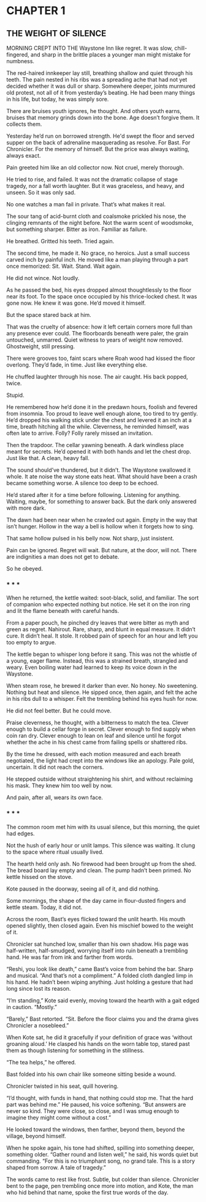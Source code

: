 # CHAPTER 1  

## THE WEIGHT OF SILENCE  

MORNING CREPT INTO THE Waystone Inn like regret. It was slow, chill-fingered, and sharp in the brittle places a younger man might mistake for numbness.

The red-haired innkeeper lay still, breathing shallow and quiet through his teeth. The pain nested in his ribs was a spreading ache that had not yet decided whether it was dull or sharp. Somewhere deeper, joints murmured old protest, not all of it from yesterday’s beating. He had been many things in his life, but today, he was simply sore.

There are bruises youth ignores, he thought. And others youth earns, bruises that memory grinds down into the bone. Age doesn’t forgive them. It collects them.

Yesterday he’d run on borrowed strength. He'd swept the floor and served supper on the back of adrenaline masquerading as resolve. For Bast. For Chronicler. For the memory of himself. But the price was always waiting, always exact.

Pain greeted him like an old collector now. Not cruel, merely thorough.

He tried to rise, and failed. It was not the dramatic collapse of stage tragedy, nor a fall worth laughter. But it was graceless, and heavy, and unseen. So it was only sad.

No one watches a man fail in private. That’s what makes it real.

The sour tang of acid-burnt cloth and coalsmoke prickled his nose, the clinging remnants of the night before. Not the warm scent of woodsmoke, but something sharper. Bitter as iron. Familiar as failure.

He breathed. Gritted his teeth. Tried again.

The second time, he made it. No grace, no heroics. Just a small success carved inch by painful inch. He moved like a man playing through a part once memorized: Sit. Wait. Stand. Wait again.

He did not wince. Not loudly.

As he passed the bed, his eyes dropped almost thoughtlessly to the floor near its foot. To the space once occupied by his thrice-locked chest. It was gone now. He knew it was gone. He’d moved it himself.

But the space stared back at him.

That was the cruelty of absence: how it left certain corners more full than any presence ever could. The floorboards beneath were paler, the grain untouched, unmarred. Quiet witness to years of weight now removed. Ghostweight, still pressing.

There were grooves too, faint scars where Roah wood had kissed the floor overlong. They’d fade, in time. Just like everything else.

He chuffed laughter through his nose. The air caught. His back popped, twice.

Stupid.

He remembered how he’d done it in the predawn hours, foolish and fevered from insomnia. Too proud to leave well enough alone, too tired to try gently. He’d dropped his walking stick under the chest and levered it an inch at a time, breath hitching all the while. Cleverness, he reminded himself, was often late to arrive. Folly? Folly rarely missed an invitation.

Then the trapdoor. The cellar yawning beneath. A dark windless place meant for secrets. He’d opened it with both hands and let the chest drop. Just like that. A clean, heavy fall.

The sound should’ve thundered, but it didn’t. The Waystone swallowed it whole. It ate noise the way stone eats heat. What should have been a crash became something worse. A silence too deep to be echoed.

He’d stared after it for a time before following. Listening for anything. Waiting, maybe, for something to answer back. But the dark only answered with more dark.

The dawn had been near when he crawled out again. Empty in the way that isn’t hunger. Hollow in the way a bell is hollow when it forgets how to sing.

That same hollow pulsed in his belly now. Not sharp, just insistent.

Pain can be ignored. Regret will wait. But nature, at the door, will not. There are indignities a man does not get to debate.

So he obeyed. 

### * * *

When he returned, the kettle waited: soot-black, solid, and familiar. The sort of companion who expected nothing but notice. He set it on the iron ring and lit the flame beneath with careful hands.

From a paper pouch, he pinched dry leaves that were bitter as myth and green as regret. Nahirout. Rare, sharp, and blunt in equal measure. It didn’t cure. It didn’t heal. It stole. It robbed pain of speech for an hour and left you too empty to argue.

The kettle began to whisper long before it sang. This was not the whistle of a young, eager flame. Instead, this was a strained breath, strangled and weary. Even boiling water had learned to keep its voice down in the Waystone.

When steam rose, he brewed it darker than ever. No honey. No sweetening. Nothing but heat and silence. He sipped once, then again, and felt the ache in his ribs dull to a whisper. Felt the trembling behind his eyes hush for now.

He did not feel better. But he could move.

Praise cleverness, he thought, with a bitterness to match the tea. Clever enough to build a cellar forge in secret. Clever enough to find supply when coin ran dry. Clever enough to lean on leaf and silence until he forgot whether the ache in his chest came from failing spells or shattered ribs.

By the time he dressed, with each motion measured and each breath negotiated, the light had crept into the windows like an apology. Pale gold, uncertain. It did not reach the corners.

He stepped outside without straightening his shirt, and without reclaiming his mask. They knew him too well by now.

And pain, after all, wears its own face. 

### * * *

The common room met him with its usual silence, but this morning, the quiet had edges.

Not the hush of early hour or unlit lamps. This silence was waiting. It clung to the space where ritual usually lived.

The hearth held only ash. No firewood had been brought up from the shed. The bread board lay empty and clean. The pump hadn’t been primed. No kettle hissed on the stove.

Kote paused in the doorway, seeing all of it, and did nothing.

Some mornings, the shape of the day came in flour-dusted fingers and kettle steam. Today, it did not.

Across the room, Bast’s eyes flicked toward the unlit hearth. His mouth opened slightly, then closed again. Even his mischief bowed to the weight of it. 

Chronicler sat hunched low, smaller than his own shadow. His page was half-written, half-smudged, worrying itself into ruin beneath a trembling hand. He was far from ink and farther from words.

“Reshi, you look like death,” came Bast’s voice from behind the bar. Sharp and musical. “And that’s not a compliment.” A folded cloth dangled limp in his hand. He hadn’t been wiping anything. Just holding a gesture that had long since lost its reason.

“I’m standing,” Kote said evenly, moving toward the hearth with a gait edged in caution. “Mostly.”

“Barely,” Bast retorted. “Sit. Before the floor claims you and the drama gives Chronicler a nosebleed.”

When Kote sat, he did it gracefully if your definition of grace was ‘without groaning aloud.’ He clasped his hands on the worn table top, stared past them as though listening for something in the stillness.

“The tea helps,” he offered.

Bast folded into his own chair like someone sitting beside a wound.

Chronicler twisted in his seat, quill hovering.

“I’d thought, with funds in hand, that nothing could stop me. That the hard part was behind me.” He paused, his voice softening. “But answers are never so kind. They were close, so close, and I was smug enough to imagine they might come without a cost.”

He looked toward the windows, then farther, beyond them, beyond the village, beyond himself.

When he spoke again, his tone had shifted, spilling into something deeper, something older. “Gather round and listen well,” he said, his words quiet but commanding. “For this is no triumphant song, no grand tale. This is a story shaped from sorrow. A tale of tragedy.”  

The words came to rest like frost. Subtle, but colder than silence. Chronicler bent to the page, pen trembling once more into motion, and Kote, the man who hid behind that name, spoke the first true words of the day.  
